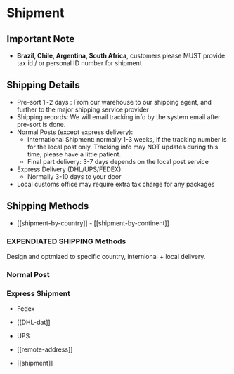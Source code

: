 
# Shipment 

## Important Note 

- **Brazil, Chile, Argentina, South Africa**, customers please MUST provide tax id / or personal ID number for shipment 

## Shipping Details 


- Pre-sort 1~2 days : From our warehouse to our shipping agent, and further to the major shipping service provider
- Shipping records: We will email tracking info by the system email after pre-sort is done. 
- Normal Posts (except express delivery):
  - International Shipment: normally 1-3 weeks, if the tracking number is for the local post only. Tracking info may NOT updates during this time, please have a little patient.
  - Final part delivery: 3-7 days depends on the local post service
- Express Delivery (DHL/UPS/FEDEX):
  - Normally 3-10 days to your door
- Local customs office may require extra tax charge for any packages


## Shipping Methods 

- [[shipment-by-country]] - [[shipment-by-continent]]

### EXPENDIATED SHIPPING Methods
Design and optmized to specific country, internional + local delivery.

### Normal Post 

### Express Shipment 

- Fedex
- [[DHL-dat]]
- UPS

- [[remote-address]]


- [[shipment]]

